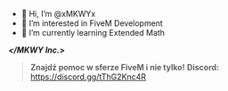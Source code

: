 - 👋 Hi, I’m @xMKWYx
- 👀 I’m interested in FiveM Development
- 🌱 I’m currently learning Extended Math

***</MKWY Inc.>***
> **Znajdź pomoc w sferze FiveM i nie tylko!**
> **Discord:** https://discord.gg/tThG2Knc4R
